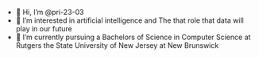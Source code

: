 - 👋 Hi, I’m @pri-23-03
- 👀 I’m interested in artificial intelligence and The that role that data will play in our future
- 🌱 I’m currently pursuing a Bachelors of Science in Computer Science at Rutgers the State University of New Jersey at New Brunswick



